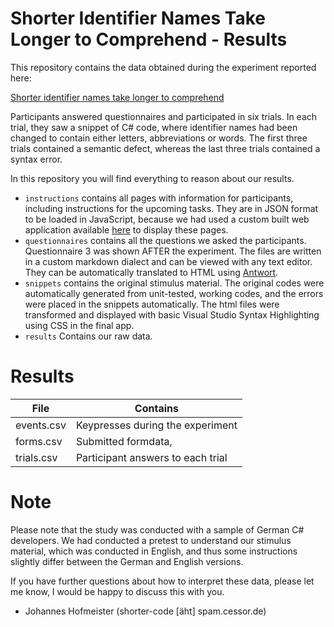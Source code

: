 # Shorter Identifier Names Take Longer to Comprehend - Results

This repository contains the data obtained during the experiment reported here:

[Shorter identifier names take longer to comprehend](http://ieeexplore.ieee.org/document/7884623/)

Participants answered questionnaires and participated in six trials.
In each trial, they saw a snippet of C# code, where identifier names had been changed to contain either letters, abbreviations or words. The first three trials contained a semantic defect, whereas the last three trials contained a syntax error.

In this repository you will find everything to reason about our results.

 - ```instructions``` contains all pages with information for participants, including instructions for the upcoming tasks. They are in JSON format to be loaded in JavaScript, because we had used a custom built web application available [here](https://github.com/brains-on-code/peter) to display these pages.
 - ```questionnaires``` contains all the questions we asked the participants. Questionnaire 3 was shown AFTER the experiment. The files are written in a custom markdown dialect and can be viewed with any text editor. They can be automatically translated to HTML using [Antwort](https://github.com/empathic-code/antwort).
 - ```snippets``` contains the original stimulus material. The original codes were automatically generated from unit-tested, working codes, and the errors were placed in the snippets automatically. The html files were transformed and displayed with basic Visual Studio Syntax Highlighting using CSS in the final app.
 - ```results``` Contains our raw data.

# Results

| File               | Contains                           |
|--------------------|------------------------------------|
| events.csv         | Keypresses during the experiment   |
| forms.csv          | Submitted formdata,                |
| trials.csv         | Participant answers to each trial  |


# Note
Please note that the study was conducted with a sample of German C# developers.
We had conducted a pretest to understand our stimulus material, which was conducted in English, and thus some instructions slightly differ between the German and English versions.

If you have further questions about how to interpret these data, please let me know, I would be happy to discuss this with you.
 - Johannes Hofmeister (shorter-code [äht] spam.cessor.de)
